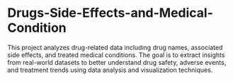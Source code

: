 # Drugs-Side-Effects-and-Medical-Condition
This project analyzes drug-related data including drug names, associated side effects, and treated medical conditions. The goal is to extract insights from real-world datasets to better understand drug safety, adverse events, and treatment trends using data analysis and visualization techniques.
